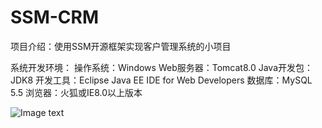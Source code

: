 # SSM-CRM
项目介绍：使用SSM开源框架实现客户管理系统的小项目

系统开发环境：
操作系统：Windows
Web服务器：Tomcat8.0
Java开发包：JDK8
开发工具：Eclipse Java EE IDE for Web Developers
数据库：MySQL 5.5
浏览器：火狐或IE8.0以上版本

 ![Image text](img/1.png)


